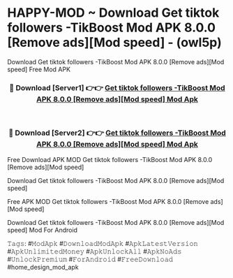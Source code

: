 # HAPPY-MOD ~ Download Get tiktok followers -TikBoost Mod APK 8.0.0 [Remove ads][Mod speed] - (owl5p)
Download Get tiktok followers -TikBoost Mod APK 8.0.0 [Remove ads][Mod speed] Free Mod APK

<div align="center">
<h3>🔴 Download [Server1] 👉👉 <a href="https://apk-comot.site?title=Get_tiktok_followers_-TikBoost_Mod_APK_8.0.0_[Remove_ads][Mod_speed]">Get tiktok followers -TikBoost Mod APK 8.0.0 [Remove ads][Mod speed] Mod Apk</a></h3><br>

<h3>🔴 Download [Server2] 👉👉 <a href="https://apk-comot.site?title=Get_tiktok_followers_-TikBoost_Mod_APK_8.0.0_[Remove_ads][Mod_speed]">Get tiktok followers -TikBoost Mod APK 8.0.0 [Remove ads][Mod speed] Mod Apk</a></h3>
</div>


Free Download APK MOD Get tiktok followers -TikBoost Mod APK 8.0.0 [Remove ads][Mod speed]

Download Get tiktok followers -TikBoost Mod APK 8.0.0 [Remove ads][Mod speed] 

Free APK MOD Get tiktok followers -TikBoost Mod APK 8.0.0 [Remove ads][Mod speed] 

Download Get tiktok followers -TikBoost Mod APK 8.0.0 [Remove ads][Mod speed] Mod For Android

𝚃𝚊𝚐𝚜: #𝙼𝚘𝚍𝙰𝚙𝚔 #𝙳𝚘𝚠𝚗𝚕𝚘𝚊𝚍𝙼𝚘𝚍𝙰𝚙𝚔 #𝙰𝚙𝚔𝙻𝚊𝚝𝚎𝚜𝚝𝚅𝚎𝚛𝚜𝚒𝚘𝚗 #𝙰𝚙𝚔𝚄𝚗𝚕𝚒𝚖𝚒𝚝𝚎𝚍𝙼𝚘𝚗𝚎𝚢 #𝙰𝚙𝚔𝚄𝚗𝚕𝚘𝚌𝚔𝙰𝚕𝚕 #𝙰𝚙𝚔𝙽𝚘𝙰𝚍𝚜 #𝚄𝚗𝚕𝚘𝚌𝚔𝙿𝚛𝚎𝚖𝚒𝚞𝚖 #𝙵𝚘𝚛𝙰𝚗𝚍𝚛𝚘𝚒𝚍 #𝙵𝚛𝚎𝚎𝙳𝚘𝚠𝚗𝚕𝚘𝚊𝚍 #home_design_mod_apk
